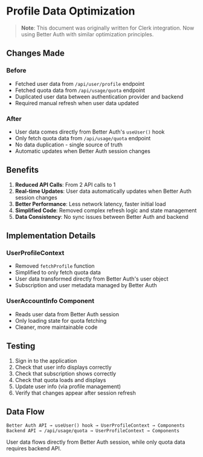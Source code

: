 # Profile Data Optimization

> **Note**: This document was originally written for Clerk integration. Now using Better Auth with similar optimization principles.

## Changes Made

### Before
- Fetched user data from `/api/user/profile` endpoint
- Fetched quota data from `/api/usage/quota` endpoint
- Duplicated user data between authentication provider and backend
- Required manual refresh when user data updated

### After
- User data comes directly from Better Auth's `useUser()` hook
- Only fetch quota data from `/api/usage/quota` endpoint
- No data duplication - single source of truth
- Automatic updates when Better Auth session changes

## Benefits

1. **Reduced API Calls**: From 2 API calls to 1
2. **Real-time Updates**: User data automatically updates when Better Auth session changes
3. **Better Performance**: Less network latency, faster initial load
4. **Simplified Code**: Removed complex refresh logic and state management
5. **Data Consistency**: No sync issues between Better Auth and backend

## Implementation Details

### UserProfileContext
- Removed `fetchProfile` function
- Simplified to only fetch quota data
- User data transformed directly from Better Auth's user object
- Subscription and user metadata managed by Better Auth

### UserAccountInfo Component
- Reads user data from Better Auth session
- Only loading state for quota fetching
- Cleaner, more maintainable code

## Testing

1. Sign in to the application
2. Check that user info displays correctly
3. Check that subscription shows correctly
4. Check that quota loads and displays
5. Update user info (via profile management)
6. Verify that changes appear after session refresh

## Data Flow

```
Better Auth API → useUser() hook → UserProfileContext → Components
Backend API → /api/usage/quota → UserProfileContext → Components
```

User data flows directly from Better Auth session, while only quota data requires backend API.